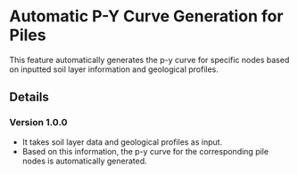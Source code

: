 # Automatic P-Y Curve Generation for Piles

This feature automatically generates the p-y curve for specific nodes based on inputted soil layer information and geological profiles.

## Details

### Version 1.0.0

- It takes soil layer data and geological profiles as input.
- Based on this information, the p-y curve for the corresponding pile nodes is automatically generated.
